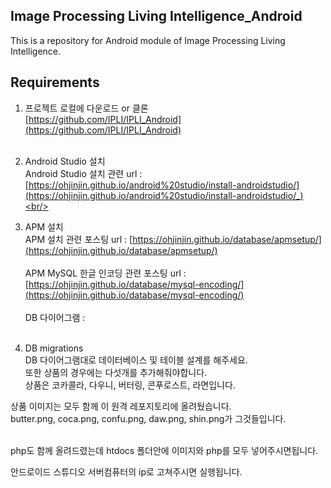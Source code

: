 Image Processing Living Intelligence_Android
------
This is a repository for Android module of Image Processing Living Intelligence.<br/>

Requirements
------
1. 프로젝트 로컬에 다운로드 or 클론<br/>
[https://github.com/IPLI/IPLI_Android](https://github.com/IPLI/IPLI_Android)<br/><br/>

2. Android Studio 설치<br/>
Android Studio 설치 관련 url : 
[https://ohjinjin.github.io/android%20studio/install-androidstudio/](https://ohjinjin.github.io/android%20studio/install-androidstudio/_)<br/><br/>

3. APM 설치<br/>
APM 설치 관련 포스팅 url : 
[https://ohjinjin.github.io/database/apmsetup/](https://ohjinjin.github.io/database/apmsetup/)<br/><br/>
APM MySQL 한글 인코딩 관련 포스팅 url :
[https://ohjinjin.github.io/database/mysql-encoding/](https://ohjinjin.github.io/database/mysql-encoding/)<br/><br/>
DB 다이어그램 : 
<img src="https://github.com/IPLI/IPLI_Android/db.TIF" alt=""><br/><br/>

4. DB migrations<br/>
DB 다이어그램대로 데이터베이스 및 테이블 설계를 해주세요.<br/>
또한 상품의 경우에는 다섯개를 추가해줘야합니다.<br/>
상품은 코카콜라, 다우니, 버터링, 콘푸로스트, 라면입니다.<br/>

상품 이미지는 모두 함께 이 원격 레포지토리에 올려뒀습니다.<br/>
butter.png, coca.png, confu.png, daw.png, shin.png가 그것들입니다.<br/><br/>

php도 함께 올려드렸는데 htdocs 폴더안에 이미지와 php를 모두 넣어주시면됩니다.<br/>

안드로이드 스튜디오 서버컴퓨터의 ip로 고쳐주시면 실행됩니다.<br/><br/><br/>